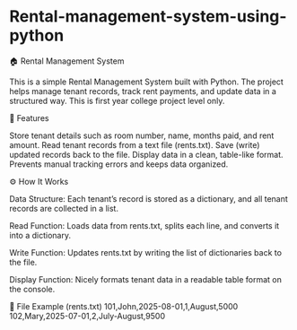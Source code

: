 # Rental-management-system-using-python
🏠 Rental Management System

This is a simple Rental Management System built with Python. The project helps manage tenant records, track rent payments, and update data in a structured way. This is first year college project level only.

📌 Features

Store tenant details such as room number, name, months paid, and rent amount.
Read tenant records from a text file (rents.txt).
Save (write) updated records back to the file.
Display data in a clean, table-like format.
Prevents manual tracking errors and keeps data organized.

⚙️ How It Works

Data Structure: Each tenant’s record is stored as a dictionary, and all tenant records are collected in a list.

Read Function: Loads data from rents.txt, splits each line, and converts it into a dictionary.

Write Function: Updates rents.txt by writing the list of dictionaries back to the file.

Display Function: Nicely formats tenant data in a readable table format on the console.

📂 File Example (rents.txt)
101,John,2025-08-01,1,August,5000
102,Mary,2025-07-01,2,July-August,9500
